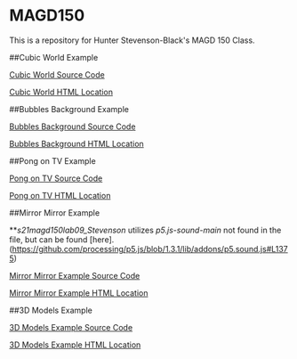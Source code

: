 # MAGD150

This is a repository for Hunter Stevenson-Black's MAGD 150 Class.

##Cubic World Example

[Cubic World Source Code](https://github.com/CVDowning/MAGD150/blob/gh-pages/s21magd150lab02_Stevenson/s21magd150lab02_Stevenson/s21magd150lab02_Stevenson/sketch.js)

[Cubic World HTML Location](https://github.com/CVDowning/MAGD150/blob/gh-pages/s21magd150lab02_Stevenson/s21magd150lab02_Stevenson/s21magd150lab02_Stevenson/index.html)


##Bubbles Background Example

[Bubbles Background Source Code](https://github.com/CVDowning/MAGD150/blob/gh-pages/s21magd150lab03_Stevenson/sketch.js)

[Bubbles Background HTML Location](https://github.com/CVDowning/MAGD150/blob/gh-pages/s21magd150lab03_Stevenson/index.html)


##Pong on TV Example

[Pong on TV Source Code](https://github.com/CVDowning/MAGD150/blob/gh-pages/s21magd150lab06_Stevenson/sketch.js)

[Pong on TV HTML Location](https://github.com/CVDowning/MAGD150/blob/gh-pages/s21magd150lab06_Stevenson/s21magd150lab06_Stevenson.html)


##Mirror Mirror Example

**_s21magd150lab09_Stevenson_ utilizes _p5.js-sound-main_ not found in the file, but can be found [here].(https://github.com/processing/p5.js/blob/1.3.1/lib/addons/p5.sound.js#L1375)

[Mirror Mirror Example Source Code](https://github.com/CVDowning/MAGD150/blob/gh-pages/s21magd150lab09_Stevenson/s19magd150lab09_Stevenson/s19magd150lab09_Stevenson/sketch.js)

[Mirror Mirror Example HTML Location](https://github.com/CVDowning/MAGD150/blob/gh-pages/s21magd150lab09_Stevenson/s19magd150lab09_Stevenson/s19magd150lab09_Stevenson/index.html)


##3D Models Example

[3D Models Example Source Code](https://github.com/CVDowning/MAGD150/blob/gh-pages/s21magd150lab10_Stevenson/s19magd150lab10_Stevenson/s19magd150lab08_Stevenson/sketch.js)

[3D Models Example HTML Location](https://github.com/CVDowning/MAGD150/blob/gh-pages/s21magd150lab10_Stevenson/s19magd150lab10_Stevenson/s19magd150lab08_Stevenson/index.html)

